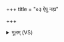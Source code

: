 +++
title = "०३ ऐषु नह्य"

+++
<details><summary>मूलम् (VS)</summary>

ऐषु॑ नह्य॒ वृषा॒जिनं॑ हरि॒णस्या॒ भियं॑ कृधि। परा॑ङ॒मित्र॒ एष॑त्व॒र्वाची॒ गौरुपे॑षतु ॥
</details>